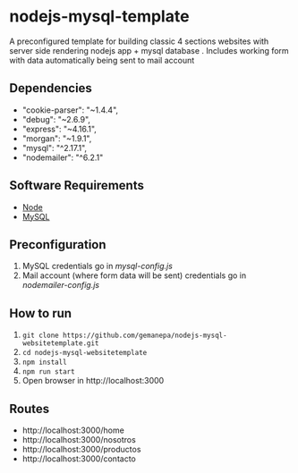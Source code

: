 # nodejs-mysql-template
A preconfigured template for building classic 4 sections websites with server side rendering nodejs app + mysql database . Includes working form with data automatically being sent to mail account

## Dependencies
- "cookie-parser": "~1.4.4", 
- "debug": "~2.6.9", 
- "express": "~4.16.1",
- "morgan": "~1.9.1", 
- "mysql": "^2.17.1", 
- "nodemailer": "^6.2.1"

## Software Requirements
- [Node](https://nodejs.org/es/download/)
- [MySQL](https://dev.mysql.com/downloads/installer/)

## Preconfiguration
 1. MySQL credentials go in *mysql-config.js*
 2. Mail account (where form data will be sent) credentials go in *nodemailer-config.js*
 
## How to run
 1. `git clone https://github.com/gemanepa/nodejs-mysql-websitetemplate.git`
 2. `cd nodejs-mysql-websitetemplate`
 3. `npm install`
 4. `npm run start`
 5.  Open browser in  http://localhost:3000

## Routes
- http://localhost:3000/home
- http://localhost:3000/nosotros
- http://localhost:3000/productos
- http://localhost:3000/contacto

